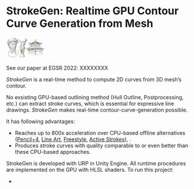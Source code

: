 # StrokeGen: Realtime GPU Contour Curve Generation from Mesh  

<img src="/Abstract Submit Image.png" alt="Abstract Submit Image" style="zoom: 10%;" />

See our paper at EGSR 2022: XXXXXXXX

*StrokeGen* is a real-time method to compute 2D curves from 3D mesh’s contour. 

No exsisting GPU-based outlining method (Hull Outline, Postprocessing, etc.) can extract stroke curves, which is essential for expressive line drawings. *StrokeGen* makes real-time contour-curve-generation possible. 

It has following advantages:

- Reaches up to 800x acceleration over CPU-based offline alternatives ([Pencil+4](https://www.psoft.co.jp/jp/product/pencil/unity/), [Line Art](https://docs.blender.org/manual/en/latest/grease_pencil/modifiers/generate/line_art.html), [Freestyle](https://docs.blender.org/manual/en/latest/render/freestyle/introduction.html#:~:text=Freestyle%20is%20an%20edge%2Fline,technical%20(hard%20line)%20looks.), [Active Strokes](https://github.com/benardp/ActiveStrokes)), .
- Produces stroke curves with quality comparable to or even better than these CPU-based approaches.

StrokeGen is developed with URP in Unity Engine. All runtime procedures are implemented on the GPU with HLSL shaders. To run this project:

- 



